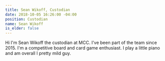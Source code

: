 ```yaml
---
title: Sean Wikoff, Custodian
date: 2018-10-05 16:26:00 -04:00
position: Custodian
name: Sean Wikoff
is_elder: false
---
```


Hi I'm Sean Wikoff the custodian at MCC. I've been part of the team since 2015. I'm a competitive board and card game enthusiast. I play a little piano and am overall I pretty mild guy. 
